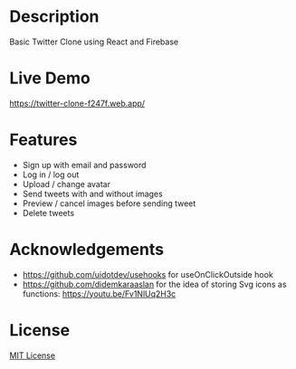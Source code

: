 # Description

Basic Twitter Clone using React and Firebase

# Live Demo

https://twitter-clone-f247f.web.app/

# Features

- Sign up with email and password
- Log in / log out
- Upload / change avatar
- Send tweets with and without images
- Preview / cancel images before sending tweet
- Delete tweets

# Acknowledgements 
- https://github.com/uidotdev/usehooks for useOnClickOutside hook
- https://github.com/didemkaraaslan for the idea of storing Svg icons as functions: https://youtu.be/Fv1NlUq2H3c

# License 

[MIT License](https://github.com/gorkemu/twitter-clone/blob/main/LICENSE.md)
